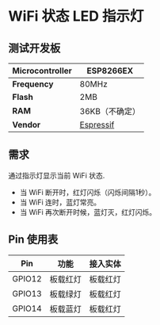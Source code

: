 # WiFi 状态 LED 指示灯

## 测试开发板


| **Microcontroller** | ESP8266EX |
| -- | -- |
| **Frequency** | 80MHz |
| **Flash** | 2MB |
| **RAM** | 36KB（不确定） |
| **Vendor** | [Espressif](http://www.esp8266.com/wiki/doku.php?id=esp8266-module-family&utm_source=platformio&utm_medium=docs) |

## 需求

通过指示灯显示当前 WiFi 状态.

- 当 WiFi 断开时，红灯闪烁（闪烁间隔1秒）。
- 当 WiFi 连时，蓝灯常亮。
- 当 WiFi 再次断开时候，蓝灯灭，红灯闪烁。

## Pin 使用表

| Pin       | 功能               |  接入实体  | 
| --------- | ----------------  | --------- |
| GPIO12    | 板载红灯           | 板载红灯  |
| GPIO13    | 板载绿灯           | 板载红灯  |
| GPIO14    | 板载蓝灯           | 板载红灯  |

